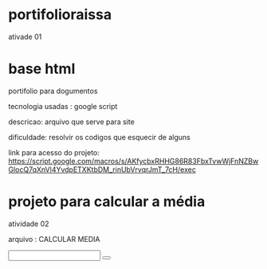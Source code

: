 # portifolioraissa
ativade 01 
 
 <h1>base html</h1>
 
 portifolio para dogumentos 
 
  tecnologia usadas : 
   google script 
  
  descricao: arquivo que serve para site
 
  dificuldade: resolvir os codigos que esquecir de alguns
 
link para acesso do projeto: 
https://script.google.com/macros/s/AKfycbxRHHG86R83FbxTvwWjFnNZBwGlocQ7qXnVl4YvdpETXKtbDM_rinUbVrvqrJmT_7cH/exec



 
<h1>projeto para calcular a média</h1>
 
 atividade 02
 
  arquivo : CALCULAR MEDIA
 
  <label>
   <input>
    <button>
      <script>
        <body>
  
   tecnologia utilizada :
       java script e
       google script
          
      erros encontrados está em "calcula média".
          
   dificuldade: foi para saber o resultado na exportação. que estava dando erro
      
   descricao: Eu entendir atraves da aula dada que aprendemos como retornar a pagina , 
   alem disso o codigo dado para fazermos era pra nos saber calcular media . A media ponderada ela foi usada para diferençar entre receber, usamos juntos com o codigo de media ponderada pois eram codigos iguais praticamente
          
   link para acesso do projeto :https://script.google.com/macros/s/AKfycbyM53cDdSDu49C7NIL0a8uGFiNzX25hkiViN-OWztX7SbwSrJii8TTcdVh9MSsm-DI/exec
          
       
         

         
         









     <h1>projeto para login</h1>
      atividade 3

        arquivo: login
         
       tecnologia usada :
       google script
       function doGet


      descriçao:É através deles que os usuários efetuam login para ingressa em uma conta de e-mail, rede social, fórum, bancos virtuais 
     e outros
      
       erros emcontrados : "Password" pois eu utilizei como senha exemplo: "var senha = document.getElementById('password').value;"  
 
  link para acesso do projeto: 
  https://script.google.com/macros/s/AKfycbyl7iMJZGa1RQbHttZb-3hqcBREAM3G45l_82-9Mvdo8ZZ15T9N_gjmsuVouPKnjRMF/exec

      
       
        
         
         






         
         
   
   <h1>projeto para gasto</h1>
   ATIVIDADE 4 

   arquivo: gasto

Funções utilizadas: 
Google script 
Java.scritp 
DoGet
DoPost


erros encontrados: o valor da media não encontra


diculdades : apenas tive em encontrar o valor dos tres.


Descrição: Atividade valendo ponto que é para mim , saber quantos litros Joana irá gastar para chegar até a casa da mãe dela , em seguida vou ter quer calcular o valor final com preço gasolina , consumo e distância!

link para ter acesso ao projeto:
https://script.google.com/macros/s/AKfycbwqZAF3qNsnzcZXNlzfi82WlfmlfeGENg7ziLGGb-afHyZcgb9aeLfKiRi3kj-2oitoqg/exec





   





     
     
     <h1>projeto  para planilha</h1>
     atividade 5

     arquivo: planilha

   funçoes utilizdas:
   java.script
   DoGet

   Descriçao:
 O clinte vai se conector ao servidor  , ele envia uma requisição =htpp
ha 4 principais de tipo = Get , Post , Put , Deletd, 
Elas são enviada para servidor (requisição)
Isso serve para enviar paraa planilha do google paraa ficar salvo lá
Fazemos uma tabela que serve para enviar os dados

link para acesso ao projeto:
https://script.google.com/macros/s/AKfycbxrPBksJLKu5hT2LveAnrb7cMdeX71Q1ASs_TDMU2B_1IMP67dkLabsJHzS8lRmHau9HQ/exec











<h1>projeto para formulario</h1>
atvidade 6 

 arquivo: formulario

funçoes utulizadas:
DoGet
dopost
java.script

descriçao:
insira infomaçoes sobre treinamendo de algo , local , data de realizaçao
ou informaçoes para o contato com a bibliotrca e quaisquer outras informaçoes.

 diculdades: informar a informaçao do formulario

 link para entrar:
  https://script.google.com/macros/s/AKfycbwID6_R17-lmyqd8MG9xiyQ2QQ5z7fETL9j1DG9FXtlq_HY3gckWH7ra7JoHKtc9g6SQA/exec
       
         
         
         
         
         
         
         
         
         
         
         
         
         
         
